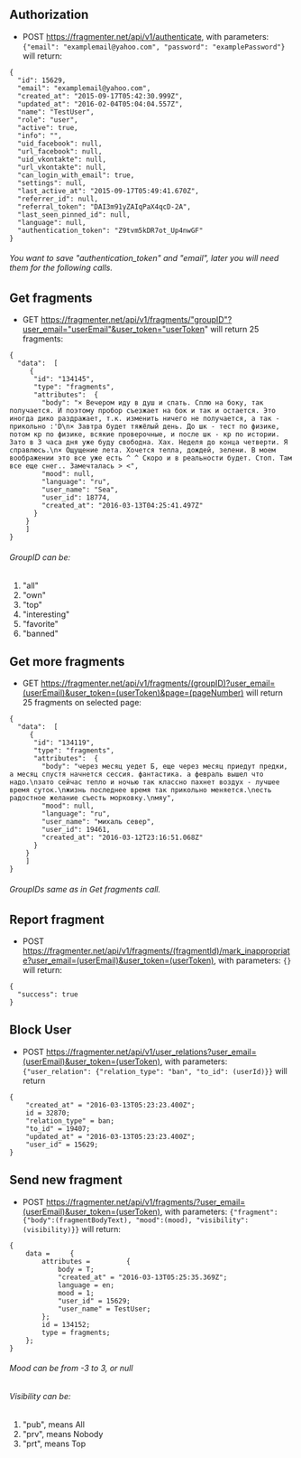 ## Authorization 

* POST https://fragmenter.net/api/v1/authenticate, with parameters: `{"email": "examplemail@yahoo.com", "password": "examplePassword"}` will return:


```
{
  "id": 15629,
  "email": "examplemail@yahoo.com",
  "created_at": "2015-09-17T05:42:30.999Z",
  "updated_at": "2016-02-04T05:04:04.557Z",
  "name": "TestUser",
  "role": "user",
  "active": true,
  "info": "",
  "uid_facebook": null,
  "url_facebook": null,
  "uid_vkontakte": null,
  "url_vkontakte": null,
  "can_login_with_email": true,
  "settings": null,
  "last_active_at": "2015-09-17T05:49:41.670Z",
  "referrer_id": null,
  "referral_token": "DAI3m91yZAIqPaX4qcD-2A",
  "last_seen_pinned_id": null,
  "language": null,
  "authentication_token": "Z9tvm5kDR7ot_Up4nwGF"
}
```

###### You want to save "authentication_token" and "email", later you will need them for the following calls.



## Get fragments

* GET https://fragmenter.net/api/v1/fragments/"groupID"?user_email="userEmail"&user_token="userToken" will return 25 fragments:


```
{
  "data":  [
     {
      "id": "134145",
      "type": "fragments",
      "attributes":  {
        "body": "× Вечером иду в душ и спать. Сплю на боку, так получается. И поэтому пробор съезжает на бок и так и остается. Это иногда дико раздражает, т.к. изменить ничего не получается, а так - прикольно :'D\n× Завтра будет тяжёлый день. До шк - тест по физике, потом кр по физике, всякие проверочные, и после шк - кр по истории. Зато в 3 часа дня уже буду свободна. Хах. Неделя до конца четверти. Я справлюсь.\n× Ощущение лета. Хочется тепла, дождей, зелени. В моем воображении это все уже есть ^ ^ Скоро и в реальности будет. Стоп. Там все еще снег.. Замечталась > <",
        "mood": null,
        "language": "ru",
        "user_name": "Sea",
        "user_id": 18774,
        "created_at": "2016-03-13T04:25:41.497Z"
      }
    }
    ]
}   
``` 

###### GroupID can be:
1. "all"
2. "own"
3. "top"
4. "interesting"
5. "favorite"
6. "banned"


## Get more fragments

* GET https://fragmenter.net/api/v1/fragments/(groupID)?user_email=(userEmail)&user_token=(userToken)&page=(pageNumber) will return 25 fragments on selected page:


```
{
  "data":  [
     {
      "id": "134119",
      "type": "fragments",
      "attributes":  {
        "body": "через месяц уедет Б, еще через месяц приедут предки, а месяц спустя начнется сессия. фантастика. а февраль вышел что надо.\nзато сейчас тепло и ночью так классно пахнет воздух - лучшее время суток.\nжизнь последнее время так прикольно меняется.\nесть радостное желание съесть морковку.\nмяу",
        "mood": null,
        "language": "ru",
        "user_name": "михаль север",
        "user_id": 19461,
        "created_at": "2016-03-12T23:16:51.068Z"
      }
    }
	]
}
``` 

###### GroupIDs same as in Get fragments call.


## Report fragment 

* POST https://fragmenter.net/api/v1/fragments/(fragmentId)/mark_inappropriate?user_email=(userEmail)&user_token=(userToken), with parameters: `{}` will return:


```
{
  "success": true
}
``` 


## Block User

* POST https://fragmenter.net/api/v1/user_relations?user_email=(userEmail)&user_token=(userToken), with parameters: `{"user_relation": {"relation_type": "ban", "to_id": (userId)}}` will return


```
{
    "created_at" = "2016-03-13T05:23:23.400Z";
    id = 32870;
    "relation_type" = ban;
    "to_id" = 19407;
    "updated_at" = "2016-03-13T05:23:23.400Z";
    "user_id" = 15629;
}
``` 



## Send new fragment

* POST https://fragmenter.net/api/v1/fragments/?user_email=(userEmail)&user_token=(userToken), with parameters:  `{"fragment":{"body":(fragmentBodyText), "mood":(mood), "visibility": (visibility)}}` will return:

```
{
    data =     {
        attributes =         {
            body = T;
            "created_at" = "2016-03-13T05:25:35.369Z";
            language = en;
            mood = 1;
            "user_id" = 15629;
            "user_name" = TestUser;
        };
        id = 134152;
        type = fragments;
    };
}
``` 

###### Mood can be from -3 to 3, or null

###### Visibility can be:

1. "pub", means All
2. "prv", means Nobody
3. "prt", means Top









